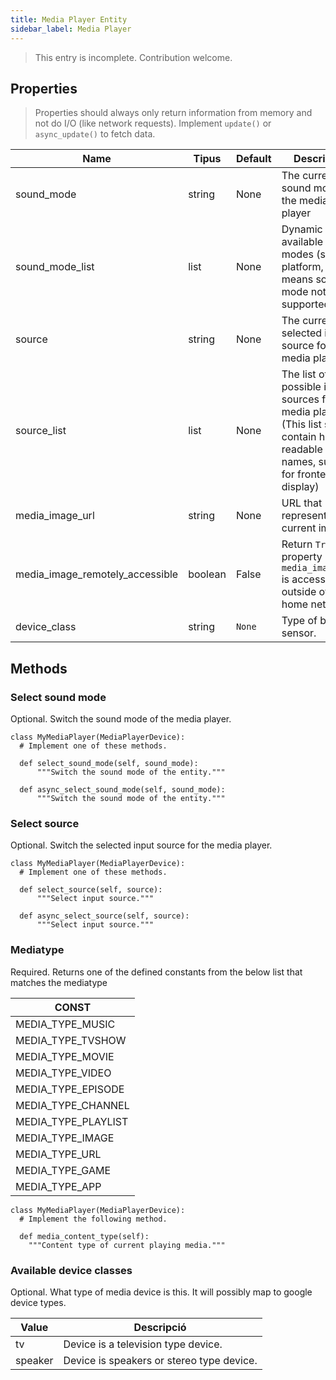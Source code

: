 ```yaml
---
title: Media Player Entity
sidebar_label: Media Player
---
```


> This entry is incomplete. Contribution welcome.

## Properties

> Properties should always only return information from memory and not do I/O (like network requests). Implement `update()` or `async_update()` to fetch data.

| Name                              | Tipus   | Default | Descripció                                                                                                                              |
| --------------------------------- | ------- | ------- | --------------------------------------------------------------------------------------------------------------------------------------- |
| sound_mode                        | string  | None    | The current sound mode of the media player                                                                                              |
| sound_mode_list                 | list    | None    | Dynamic list of available sound modes (set by platform, empty means sound mode not supported)                                           |
| source                            | string  | None    | The currently selected input source for the media player.                                                                               |
| source_list                       | list    | None    | The list of possible input sources for the media player. (This list should contain human readable names, suitible for frontend display) |
| media_image_url                 | string  | None    | URL that represents the current image.                                                                                                  |
| media_image_remotely_accessible | boolean | False   | Return `True` if property `media_image_url` is accessible outside of the home network.                                                  |
| device_class                      | string  | `None`  | Type of binary sensor.                                                                                                                  |

## Methods

### Select sound mode

Optional. Switch the sound mode of the media player.

    class MyMediaPlayer(MediaPlayerDevice):
      # Implement one of these methods.
    
      def select_sound_mode(self, sound_mode):
          """Switch the sound mode of the entity."""
    
      def async_select_sound_mode(self, sound_mode):
          """Switch the sound mode of the entity."""
    

### Select source

Optional. Switch the selected input source for the media player.

    class MyMediaPlayer(MediaPlayerDevice):
      # Implement one of these methods.
    
      def select_source(self, source):
          """Select input source."""
    
      def async_select_source(self, source):
          """Select input source."""
    

### Mediatype

Required. Returns one of the defined constants from the below list that matches the mediatype

| CONST                 |
| --------------------- |
| MEDIA_TYPE_MUSIC    |
| MEDIA_TYPE_TVSHOW   |
| MEDIA_TYPE_MOVIE    |
| MEDIA_TYPE_VIDEO    |
| MEDIA_TYPE_EPISODE  |
| MEDIA_TYPE_CHANNEL  |
| MEDIA_TYPE_PLAYLIST |
| MEDIA_TYPE_IMAGE    |
| MEDIA_TYPE_URL      |
| MEDIA_TYPE_GAME     |
| MEDIA_TYPE_APP      |

    class MyMediaPlayer(MediaPlayerDevice):
      # Implement the following method.
    
      def media_content_type(self):
        """Content type of current playing media."""
    

### Available device classes

Optional. What type of media device is this. It will possibly map to google device types. 

| Value   | Descripció                                |
| ------- | ----------------------------------------- |
| tv      | Device is a television type device.       |
| speaker | Device is speakers or stereo type device. |